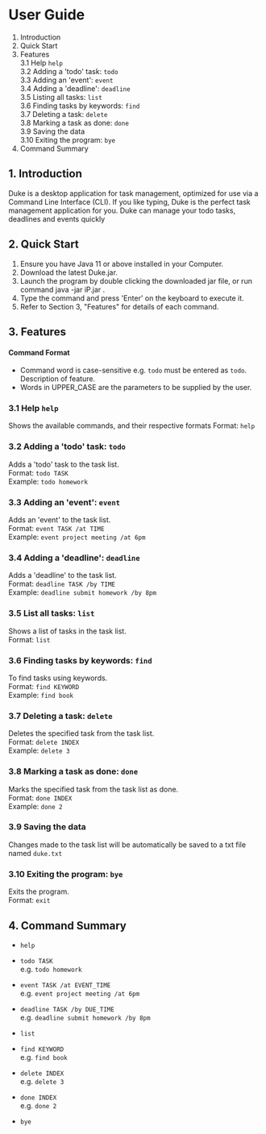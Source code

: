 # User Guide
1. Introduction
2. Quick Start
3. Features <br/>
   3.1 Help `help` <br/>
   3.2 Adding a 'todo' task: `todo` <br/>
   3.3 Adding an 'event': `event` <br/>
   3.4 Adding a 'deadline': `deadline` <br/>
   3.5 Listing all tasks: `list` <br/>
   3.6 Finding tasks by keywords: `find` <br/>
   3.7 Deleting a task: `delete` <br/>
   3.8 Marking a task as done: `done` <br/>
   3.9 Saving the data <br/>
   3.10 Exiting the program: `bye` <br/>
4. Command Summary

## 1. Introduction
Duke is a desktop application for task management, optimized for use via a Command Line Interface (CLI). If you like typing, Duke is the perfect task management application for you. Duke can manage your todo tasks, deadlines and events quickly
## 2. Quick Start
1. Ensure you have Java 11 or above installed in your Computer.
2. Download the latest Duke.jar.
3. Launch the program by double clicking the downloaded jar file, or run command java -jar iP.jar .
4. Type the command and press 'Enter' on the keyboard to execute it.
5. Refer to Section 3, "Features" for details of each command.

## 3. Features
#### Command Format
* Command word is case-sensitive e.g. `todo` must be entered as `todo`.
Description of feature.
* Words in UPPER_CASE are the parameters to be supplied by the user.

### 3.1 Help `help`
Shows the available commands, and their respective formats
Format: `help`

### 3.2 Adding a 'todo' task: `todo`
Adds a 'todo' task to the task list. <br/>
Format: `todo TASK` <br/>
Example:  `todo homework`

### 3.3 Adding an 'event': `event`
Adds an 'event' to the task list. <br/>
Format: `event TASK /at TIME` <br/>
Example: `event project meeting /at 6pm`

### 3.4 Adding a 'deadline': `deadline`
Adds a 'deadline' to the task list. <br/>
Format: `deadline TASK /by TIME` <br/>
Example: `deadline submit homework /by 8pm`

### 3.5 List all tasks: `list`
Shows a list of tasks in the task list. <br/>
Format: `list`

### 3.6 Finding tasks by keywords: `find`
To find tasks using keywords.<br/>
Format: `find KEYWORD` <br/>
Example: `find book`

### 3.7 Deleting a task: `delete`
Deletes the specified task from the task list. <br/>
Format: `delete INDEX` <br/>
Example: `delete 3`

### 3.8 Marking a task as done: `done`
Marks the specified task from the task list as done. <br/>
Format: `done INDEX` <br/>
Example: `done 2` <br/>

### 3.9 Saving the data
Changes made to the task list will be automatically be saved to a txt file named `duke.txt`<br/>

### 3.10 Exiting the program: `bye`
Exits the program. <br/>
Format: `exit`

## 4. Command Summary
* `help` <br/>

* `todo TASK` <br/>
  e.g. `todo homework`
  
* `event TASK /at EVENT_TIME` <br/>
  e.g. `event project meeting /at 6pm`
  
* `deadline TASK /by DUE_TIME` <br/>
  e.g. `deadline submit homework /by 8pm`
  
* `list`

* `find KEYWORD` <br/>
  e.g. `find book`
  
* `delete INDEX` <br/>
  e.g. `delete 3`
  
* `done INDEX` <br/>
  e.g. `done 2`
  
* `bye`